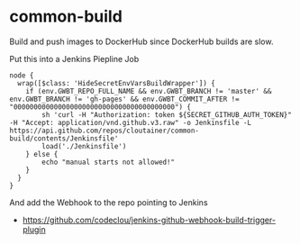 # common-build

Build and push images to DockerHub since DockerHub builds are slow.

Put this into a Jenkins Piepline Job

```
node {
  wrap([$class: 'HideSecretEnvVarsBuildWrapper']) {
    if (env.GWBT_REPO_FULL_NAME && env.GWBT_BRANCH != 'master' && env.GWBT_BRANCH != 'gh-pages' && env.GWBT_COMMIT_AFTER != "0000000000000000000000000000000000000000") {
        sh 'curl -H "Authorization: token ${SECRET_GITHUB_AUTH_TOKEN}" -H "Accept: application/vnd.github.v3.raw" -o Jenkinsfile -L https://api.github.com/repos/cloutainer/common-build/contents/Jenkinsfile'
        load('./Jenkinsfile')
    } else {
        echo "manual starts not allowed!"
    }
  }
}
```
 
And add the Webhook to the repo pointing to Jenkins

 * https://github.com/codeclou/jenkins-github-webhook-build-trigger-plugin
